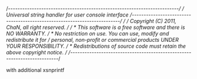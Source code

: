 /*------------------------------------------------------------------------/
/  Universal string handler for user console interface
/-------------------------------------------------------------------------/
/
/  Copyright (C) 2011, ChaN, all right reserved.
/
/ * This software is a free software and there is NO WARRANTY.
/ * No restriction on use. You can use, modify and redistribute it for
/   personal, non-profit or commercial products UNDER YOUR RESPONSIBILITY.
/ * Redistributions of source code must retain the above copyright notice.
/
/-------------------------------------------------------------------------*/

with additional xsnprintf

